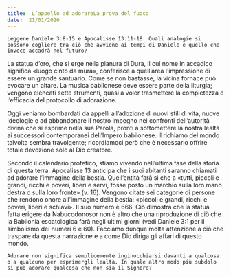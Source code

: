 ```yaml
---
title:  L’appello ad adorareLa prova del fuoco
date:  21/01/2020
---
```


`Leggere Daniele 3:8-15 e Apocalisse 13:11-18. Quali analogie si possono cogliere tra ciò che avviene ai tempi di Daniele e quello che invece accadrà nel futuro?`

La statua d’oro, che si erge nella pianura di Dura, il cui nome in accadico significa «luogo cinto da mura», conferisce a quell’area l’impressione di essere un grande santuario. Come se non bastasse, la vicina fornace può evocare un altare. La musica babilonese deve essere parte della liturgia; vengono elencati sette strumenti, quasi a voler trasmettere la completezza e l’efficacia del protocollo di adorazione.

Oggi veniamo bombardati da appelli all’adozione di nuovi stili di vita, nuove ideologie e ad abbandonare il nostro impegno nei confronti dell’autorità divina che si esprime nella sua Parola, pronti a sottomettere la nostra lealtà ai successori contemporanei dell’Impero babilonese. Il richiamo del mondo talvolta sembra travolgente; ricordiamoci però che è necessario offrire totale devozione solo al Dio creatore. 

Secondo il calendario profetico, stiamo vivendo nell’ultima fase della storia di questa terra. Apocalisse 13 anticipa che i suoi abitanti saranno chiamati ad adorare l’immagine della bestia. Quell’entità farà sì che a «tutti, piccoli e grandi, ricchi e poveri, liberi e servi, fosse posto un marchio sulla loro mano destra o sulla loro fronte» (v. 16). Vengono citate sei categorie di persone che rendono onore all’immagine della bestia: «piccoli e grandi, ricchi e poveri, liberi e schiavi». Il suo numero è 666. Ciò dimostra che la statua fatta erigere da Nabucodonosor non è altro che una riproduzione di ciò che la Babilonia escatologica farà negli ultimi giorni (vedi Daniele 3:1 per il simbolismo dei numeri 6 e 60). Facciamo dunque molta attenzione a ciò che traspare da questa narrazione e a come Dio diriga gli affari di questo mondo.

`Adorare non significa semplicemente inginocchiarsi davanti a qualcosa o a qualcuno per esprimergli lealtà. In quale altro modo più subdolo si può adorare qualcosa che non sia il Signore?`